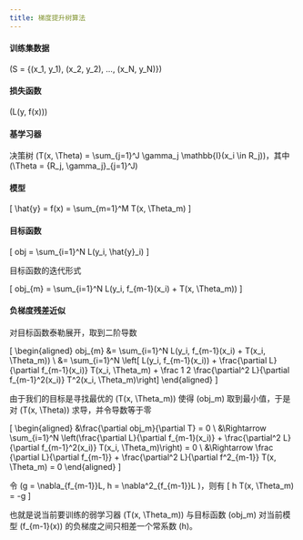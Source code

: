 ```yaml
---
title: 梯度提升树算法
---
```


#### 训练集数据

\(S = \{(x_1, y_1), (x_2, y_2), ..., (x_N, y_N)\}\)

#### 损失函数

\(L(y, f(x))\)

#### 基学习器

决策树 \(T(x, \Theta) = \sum_{j=1}^J \gamma_j \mathbb{I}(x_i \in R_j)\)，其中 \(\Theta = \{R_j, \gamma_j\}_{j=1}^J\)

#### 模型

\[
    \hat{y} = f(x) = \sum_{m=1}^M T(x, \Theta_m)
    \]

#### 目标函数 

\[
    obj = \sum_{i=1}^N L(y_i, \hat{y}_i)
    \]

目标函数的迭代形式

\[
    obj_{m} = \sum_{i=1}^N L(y_i, f_{m-1}(x_i) + T(x, \Theta_m)) 
    \]

#### 负梯度残差近似

对目标函数泰勒展开，取到二阶导数

\[
    \begin{aligned}
    obj_{m} &= \sum_{i=1}^N L(y_i, f_{m-1}(x_i) + T(x_i, \Theta_m)) \\
    &= \sum_{i=1}^N \left[ L(y_i, f_{m-1}(x_i)) + \frac{\partial L}{\partial f_{m-1}(x_i)} T(x_i, \Theta_m) + \frac 1 2 \frac{\partial^2 L}{\partial f_{m-1}^2(x_i)} T^2(x_i, \Theta_m)\right]
    \end{aligned}
    \]

由于我们的目标是寻找最优的 \(T(x, \Theta_m)\) 使得 \(obj_m\) 取到最小值，于是对 \(T(x, \Theta)\) 求导，并令导数等于零

\[
    \begin{aligned}
    &\frac{\partial obj_m}{\partial T} = 0 \\
    &\Rightarrow \sum_{i=1}^N \left(\frac{\partial L}{\partial f_{m-1}(x_i)} + \frac{\partial^2 L}{\partial f_{m-1}^2(x_i)} T(x_i, \Theta_m)\right) = 0 \\
    &\Rightarrow \frac {\partial L}{\partial f_{m-1}} + \frac{\partial^2 L}{\partial f^2_{m-1}} T(x, \Theta_m) = 0
    \end{aligned}
    \]

令 \(g = \nabla_{f_{m-1}}L, h = \nabla^2_{f_{m-1}}L \)，则有 
\[
    h T(x, \Theta_m) = -g
    \]

也就是说当前要训练的弱学习器 \(T(x, \Theta_m)\) 与目标函数 \(obj_m\) 对当前模型 \(f_{m-1}(x)\) 的负梯度之间只相差一个常系数 \(h\)。

